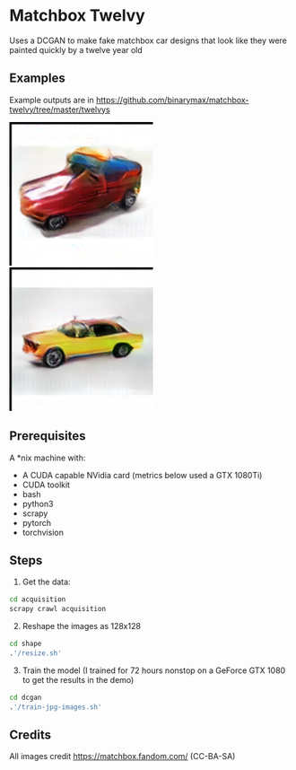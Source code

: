 # Matchbox Twelvy

Uses a DCGAN to make fake matchbox car designs that look like they were painted quickly by a twelve year old

## Examples

Example outputs are in https://github.com/binarymax/matchbox-twelvy/tree/master/twelvys

![example GAN output](https://github.com/binarymax/matchbox-twelvy/blob/master/twelvys/onesy_00.png?raw=true)
![example GAN output](https://github.com/binarymax/matchbox-twelvy/blob/master/twelvys/onesy_07.png?raw=true)

## Prerequisites

A \*nix machine with:
- A CUDA capable NVidia card (metrics below used a GTX 1080Ti)
- CUDA toolkit
- bash
- python3
- scrapy
- pytorch
- torchvision

## Steps
1. Get the data:
```bash
cd acquisition
scrapy crawl acquisition
```

2. Reshape the images as 128x128
```bash
cd shape
.'/resize.sh'
```

3. Train the model
(I trained for 72 hours nonstop on a GeForce GTX 1080 to get the results in the demo)
```bash
cd dcgan
.'/train-jpg-images.sh'
```

## Credits
All images credit https://matchbox.fandom.com/ (CC-BA-SA)
